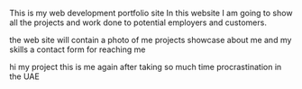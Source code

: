 This is my web development portfolio site
In this website I am going to show all the projects and work done to 
potential employers and customers.

the web site will contain 
a photo of me
projects showcase
about me and my skills
a contact form for reaching me

hi my project this is me again after taking so much time procrastination in the UAE
